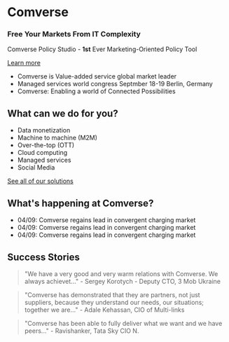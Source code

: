 # Comverse

### Free Your Markets From IT Complexity

Comverse Policy Studio - **1st** Ever Marketing-Oriented Policy Tool

[Learn more]()

* Comverse is Value-added service global market leader
* Managed services world congress Septmber 18-19 Berlin, Germany
* Comverse: Enabling a world of Connected Possibilities

## What can we do for you?
* Data monetization
* Machine to machine (M2M)
* Over-the-top (OTT)
* Cloud computing
* Managed services
* Social Media

[See all of our solutions]()

## What's happening at Comverse?
* 04/09: Comverse regains lead in convergent charging market
* 04/09: Comverse regains lead in convergent charging market
* 04/09: Comverse regains lead in convergent charging market

## Success Stories
> "We have a very good and very warm relations with Comverse. We always achievet..." - Sergey Korotych - Deputy CTO, 3 Mob Ukraine

> "Comverse has demonstrated that they are partners, not just suppliers, because they understand our needs, our situations; together we are..." - Adale Kehassan, CIO of Multi-links

> "Comverse has been able to fully deliver what we want and we have peers..." - Ravishanker, Tata Sky CIO N.
